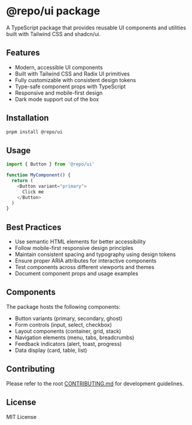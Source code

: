 # @repo/ui package

A TypeScript package that provides reusable UI components and utilities built with Tailwind CSS and shadcn/ui.

## Features

- Modern, accessible UI components
- Built with Tailwind CSS and Radix UI primitives
- Fully customizable with consistent design tokens
- Type-safe component props with TypeScript
- Responsive and mobile-first design
- Dark mode support out of the box

## Installation

```bash
pnpm install @repo/ui
```

## Usage

```typescript
import { Button } from '@repo/ui'

function MyComponent() {
  return (
    <Button variant="primary">
      Click me
    </Button>
  )
}
```

## Best Practices

- Use semantic HTML elements for better accessibility
- Follow mobile-first responsive design principles
- Maintain consistent spacing and typography using design tokens
- Ensure proper ARIA attributes for interactive components
- Test components across different viewports and themes
- Document component props and usage examples

## Components

The package hosts the following components:

- Button variants (primary, secondary, ghost)
- Form controls (input, select, checkbox)
- Layout components (container, grid, stack)
- Navigation elements (menu, tabs, breadcrumbs)
- Feedback indicators (alert, toast, progress)
- Data display (card, table, list)

## Contributing

Please refer to the root [CONTRIBUTING.md](../../CONTRIBUTING.md) for development guidelines.

## License

MIT License
